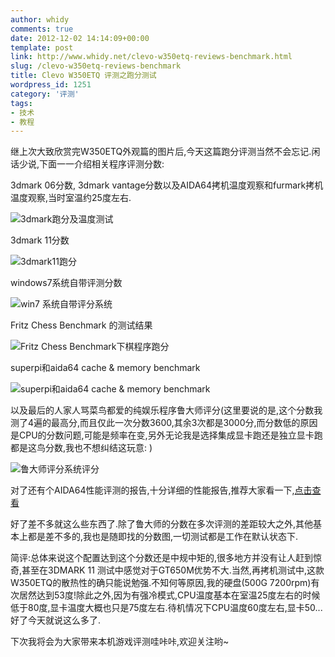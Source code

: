 ```yaml
---
author: whidy
comments: true
date: 2012-12-02 14:14:09+00:00
template: post
link: http://www.whidy.net/clevo-w350etq-reviews-benchmark.html
slug: /clevo-w350etq-reviews-benchmark
title: Clevo W350ETQ 评测之跑分测试
wordpress_id: 1251
category: '评测'
tags:
- 技术
- 教程
---
```


继上次大致欣赏完W350ETQ外观篇的图片后,今天这篇跑分评测当然不会忘记.闲话少说,下面一一介绍相关程序评测分数:

3dmark 06分数, 3dmark vantage分数以及AIDA64拷机温度观察和furmark拷机温度观察,当时室温约25度左右.

![3dmark跑分及温度测试](https://www.whidy.net/wp-content/uploads/2012/12/3dmark-06-and-3dmark-vantage-and-furmark-400x225.jpg)

<!-- more -->
3dmark 11分数

![3dmark11跑分](https://www.whidy.net/wp-content/uploads/2012/12/3dmark11-400x254.jpg)

windows7系统自带评测分数

![win7 系统自带评分系统](https://www.whidy.net/wp-content/uploads/2012/12/win7systembenchmark-400x235.jpg)

Fritz Chess Benchmark 的测试结果

![Fritz Chess Benchmark下棋程序跑分](https://www.whidy.net/wp-content/uploads/2012/12/Fritz-Chess-Benchmark.jpg)

superpi和aida64 cache & memory benchmark

![superpi和aida64 cache & memory benchmark](https://www.whidy.net/wp-content/uploads/2012/12/superpi-and-aida64-400x187.jpg)

以及最后的人家人骂菜鸟都爱的纯娱乐程序鲁大师评分(这里要说的是,这个分数我测了4遍的最高分,而且仅此一次分数3600,其余3次都是3000分,而分数低的原因是CPU的分数问题,可能是频率在变,另外无论我是选择集成显卡跑还是独立显卡跑都是这鸟分数,我也不想纠结这玩意: )

![鲁大师评分系统评分](https://www.whidy.net/wp-content/uploads/2012/12/ludashi-400x285.jpg)

对了还有个AIDA64性能评测的报告,十分详细的性能报告,推荐大家看一下,[点击查看](https://www.whidy.net/wp-content/uploads/2012/12/w350etq.htm)

好了差不多就这么些东西了.除了鲁大师的分数在多次评测的差距较大之外,其他基本上都是差不多的,我也是随即找的分数图,一切测试都是工作在默认状态下.

简评:总体来说这个配置达到这个分数还是中规中矩的,很多地方并没有让人赶到惊奇,甚至在3DMARK 11 测试中感觉对于GT650M优势不大.当然,再拷机测试中,这款W350ETQ的散热性的确只能说勉强.不知何等原因,我的硬盘(500G 7200rpm)有次居然达到53度!除此之外,因为有强冷模式,CPU温度基本在室温25度左右的时候低于80度,显卡温度大概也只是75度左右.待机情况下CPU温度60度左右,显卡50...好了今天就说这么多了.

下次我将会为大家带来本机游戏评测哇咔咔,欢迎关注哟~
